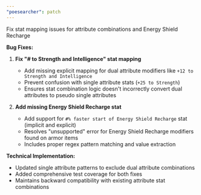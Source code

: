 ```yaml
---
"poesearcher": patch
---
```


Fix stat mapping issues for attribute combinations and Energy Shield Recharge

**Bug Fixes:**

1. **Fix "# to Strength and Intelligence" stat mapping**
   - Add missing explicit mapping for dual attribute modifiers like `+12 to Strength and Intelligence`
   - Prevent confusion with single attribute stats (`+25 to Strength`)
   - Ensures stat combination logic doesn't incorrectly convert dual attributes to pseudo single attributes

2. **Add missing Energy Shield Recharge stat**
   - Add support for `#% faster start of Energy Shield Recharge` stat (implicit and explicit)
   - Resolves "unsupported" error for Energy Shield Recharge modifiers found on armor items
   - Includes proper regex pattern matching and value extraction

**Technical Implementation:**
- Updated single attribute patterns to exclude dual attribute combinations
- Added comprehensive test coverage for both fixes
- Maintains backward compatibility with existing attribute stat combinations